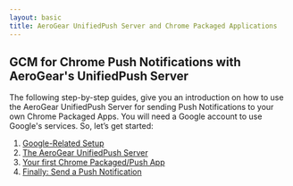 ```yaml
---
layout: basic
title: AeroGear UnifiedPush Server and Chrome Packaged Applications
---
```


## GCM for Chrome Push Notifications with AeroGear's UnifiedPush Server

The following step-by-step guides, give you an introduction on how to use the AeroGear UnifiedPush Server for sending Push Notifications to your own Chrome Packaged Apps. You will need a Google account to use Google's services. So, let’s get started:

1. [Google-Related Setup](google-setup)
3. [The AeroGear UnifiedPush Server](register-device)
3. [Your first Chrome Packaged/Push App](chrome-app)
4. [Finally: Send a Push Notification](push-notification)

